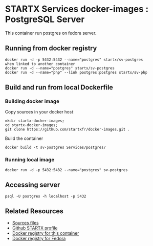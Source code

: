 # STARTX Services docker-images : PostgreSQL Server
This container run postgres on fedora server. 

## Running from docker registry

	docker run -d -p 5432:5432 --name="postgres" startx/sv-postgres
	when linked to another container
	docker run -d --name="postgres" startx/sv-postgres
	docker run -d --name="php" --link postgres:postgres startx/sv-php

## Build and run from local Dockerfile
### Building docker image
Copy sources in your docker host 

	mkdir startx-docker-images; 
	cd startx-docker-images;
	git clone https://github.com/startxfr/docker-images.git .

Build the container

	docker build -t sv-postgres Services/postgres/

### Running local image

	docker run -d -p 5432:5432 --name="postgres" sv-postgres

## Accessing server

	psql -U postgres -h localhost -p 5432

## Related Resources
* [Sources files](https://github.com/startxfr/docker-images/tree/master/Services/postgres)
* [Github STARTX profile](https://github.com/startxfr/docker-images)
* [Docker registry for this container](https://registry.hub.docker.com/u/startx/sv-postgres/)
* [Docker registry for Fedora](https://registry.hub.docker.com/u/fedora/)
